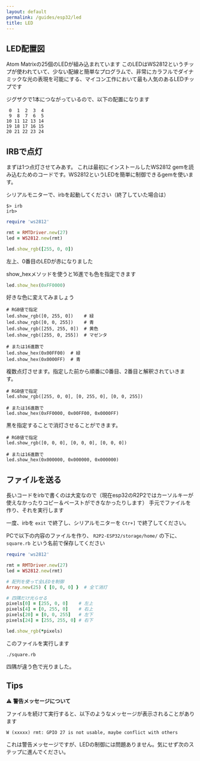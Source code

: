 ```yaml
---
layout: default
permalink: /guides/esp32/led
title: LED
---
```


## LED配置図

Atom Matrixの25個のLEDが組み込まれています
このLEDはWS2812というチップが使われていて、少ない配線と簡単なプログラムで、非常にカラフルでダイナミックな光の表現を可能にする、マイコン工作において最も人気のあるLEDチップです

ジグザクで1本につながっているので、以下の配置になります
```
 0  1  2  3  4
 9  8  7  6  5
10 11 12 13 14
19 18 17 16 15
20 21 22 23 24
```

## IRBで点灯

まずは1つ点灯させてみあす。
これは最初にインストールしたWS2812 gemを読み込むためのコードです。WS2812というLEDを簡単に制御できるgemを使います。

シリアルモニターで、irbを起動してください（終了していた場合は）

```
$> irb
irb>
```


```ruby
require 'ws2812'

rmt = RMTDriver.new(27)
led = WS2812.new(rmt)

led.show_rgb([255, 0, 0])
```

左上、0番目のLEDが赤になりました

show_hexメソッドを使うと16進でも色を指定できます
```ruby
led.show_hex(0xFF0000)
```


好きな色に変えてみましょう
```
# RGB値で指定
led.show_rgb([0, 255, 0])    # 緑
led.show_rgb([0, 0, 255])    # 青
led.show_rgb([255, 255, 0])  # 黄色
led.show_rgb([255, 0, 255])  # マゼンタ

# または16進数で
led.show_hex(0x00FF00)  # 緑
led.show_hex(0x0000FF)  # 青
```

複数点灯させます。指定した前から順番に0番目、2番目と解釈されていきます。

```
# RGB値で指定
led.show_rgb([255, 0, 0], [0, 255, 0], [0, 0, 255])

# または16進数で
led.show_hex(0xFF0000, 0x00FF00, 0x0000FF)
```

黒を指定することで消灯させることができます。
```
# RGB値で指定
led.show_rgb([0, 0, 0], [0, 0, 0], [0, 0, 0])

# または16進数で
led.show_hex(0x000000, 0x000000, 0x000000)
```



## ファイルを送る

長いコードをirbで書くのは大変なので（現在esp32のR2P2ではカーソルキーが使えなかったりコピー＆ペーストができなかったりします）
手元でファイルを作り、それを実行します

一度、irbを `exit` で終了し、シリアルモニターを `Ctr+]` で終了してください。

PCで以下の内容のファイルを作り、 `R2P2-ESP32/storage/home/` の下に、 `square.rb` という名前で保存してください

```ruby
require 'ws2812'

rmt = RMTDriver.new(27)
led = WS2812.new(rmt)

# 配列を使って全LEDを制御
Array.new(25) { [0, 0, 0] }  # 全て消灯

# 四隅だけ光らせる
pixels[0] = [255, 0, 0]    # 左上
pixels[4] = [0, 255, 0]    # 右上
pixels[20] = [0, 0, 255]   # 左下
pixels[24] = [255, 255, 0] # 右下

led.show_rgb(*pixels)
```




このファイルを実行します

```
./square.rb
```


四隅が違う色で光りました。


## Tips

⚠️ **警告メッセージについて**

ファイルを続けて実行すると、以下のようなメッセージが表示されることがあります

```
W (xxxxx) rmt: GPIO 27 is not usable, maybe conflict with others
```

これは警告メッセージですが、LEDの制御には問題ありません。気にせず次のステップに進んでください。

